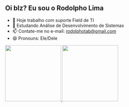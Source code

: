 ## Oi blz? Eu sou o Rodolpho Lima
- 🔭 Hoje trabalho com suporte Field de TI
- 🌱 Estudando Análise de Desenvolvimento de Sistemas
- 📫 Contate-me no e-mail: rodolphotab@gmail.com
- 😄 Pronouns: Ele/Dele

<div>
<a href="https://github.com/rodolphotab">
  <img height="180em" src="https://github-readme-stats.vercel.app/api?username=rodolphotab&show_icons=true&theme=tokyonight&include_all_comits=ture&count_private=true"/>
</a>
<a href="https://github.com/rodolphotab/convoychat">
  <img height=180" src="https://github-readme-stats.vercel.app/api/top-langs?username=rodolphotab&layout=compact&langs_count=8&card_width=320"/>
</a>
</div]>

